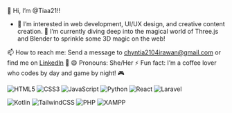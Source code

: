👋 Hi, I’m @Tiaa21!!

- 👀 I’m interested in web development, UI/UX design, and creative content creation.
🌱 I’m currently diving deep into the magical world of Three.js and Blender to sprinkle some 3D magic on the web!

📫 How to reach me: Send a message to [chyntia2104irawan@gmail.com](mailto:chyntia2104irawan@gmail.com) or find me on [LinkedIn](https://www.linkedin.com/in/chyntia-irawan-676486225/) 🦉
😄 Pronouns: She/Her
⚡ Fun fact: I’m a coffee lover who codes by day and game by night! 🎮


![HTML5](https://img.shields.io/badge/HTML5-%23E34F26.svg?style=flat&logo=html5&logoColor=white)
![CSS3](https://img.shields.io/badge/CSS3-%231572B6.svg?style=flat&logo=css3&logoColor=white)
![JavaScript](https://img.shields.io/badge/JavaScript-%23F7DF1E.svg?style=flat&logo=javascript&logoColor=black)
![Python](https://img.shields.io/badge/Python-%233776AB.svg?style=flat&logo=python&logoColor=white)
![React](https://img.shields.io/badge/React-%2361DAFB.svg?style=flat&logo=react&logoColor=black)
![Laravel](https://img.shields.io/badge/Laravel-%23FF2D20.svg?style=flat&logo=laravel&logoColor=white)

![Kotlin](https://img.shields.io/badge/Kotlin-%230095D5.svg?style=flat&logo=kotlin&logoColor=white)
![TailwindCSS](https://img.shields.io/badge/Tailwind_CSS-%2338B2AC.svg?style=flat&logo=tailwind-css&logoColor=white)
![PHP](https://img.shields.io/badge/PHP-%23777BB4.svg?style=flat&logo=php&logoColor=white)
![XAMPP](https://img.shields.io/badge/XAMPP-%23FB7A24.svg?style=flat&logo=xampp&logoColor=white)
